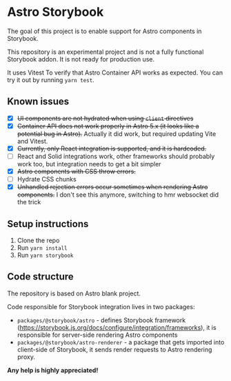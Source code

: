 # Astro Storybook

The goal of this project is to enable support for Astro components in Storybook.

This repository is an experimental project and is not a fully functional Storybook addon. It is not ready for production use.

It uses Vitest To verify that Astro Container API works as expected. You can try it out by running `yarn test`.

## Known issues

- [x] ~~UI components are not hydrated when using `client` directives~~
- [x] ~~Container API does not work properly in Astro 5.x (it looks like a potential bug in Astro).~~ Actually it did work, but required updating Vite and Vitest.
- [x] ~~Currently, only React integration is supported, and it is hardcoded.~~ 
- [ ] React and Solid integrations work, other frameworks should probably work too, but integration needs to get a bit simpler
- [x] ~~Astro components with CSS throw errors.~~
- [ ] Hydrate CSS chunks
- [x] ~~Unhandled rejection errors occur sometimes when rendering Astro components.~~ I don't see this anymore, switching to hmr websocket did the trick

## Setup instructions

1. Clone the repo
2. Run `yarn install`
3. Run `yarn storybook`

## Code structure

The repository is based on Astro blank project.

Code responsible for Storybook integration lives in two packages:
- `packages/@storybook/astro` - defines Storybook framework (https://storybook.js.org/docs/configure/integration/frameworks), it is responsible for server-side rendering Astro components
- `packages/@storybook/astro-renderer` - a package that gets imported into client-side of Storybook, it sends render requests to Astro rendering proxy.

**Any help is highly appreciated!**